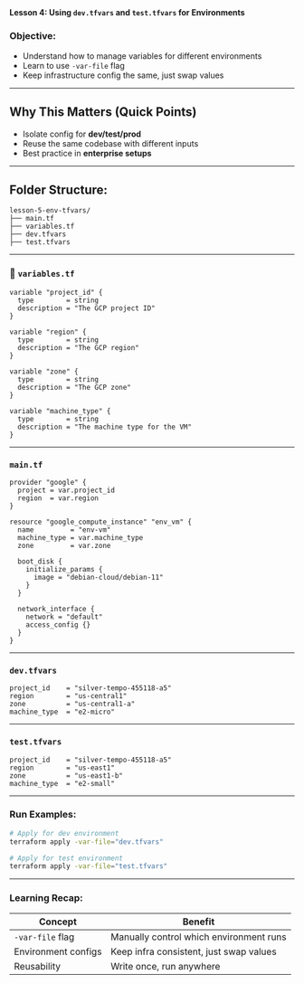 ## 
 **Lesson 4: Using `dev.tfvars` and `test.tfvars` for Environments**

### Objective:
- Understand how to manage variables for different environments
- Learn to use `-var-file` flag
- Keep infrastructure config the same, just swap values

---

## Why This Matters (Quick Points)

- Isolate config for **dev/test/prod**
- Reuse the same codebase with different inputs
- Best practice in **enterprise setups**

---

## Folder Structure:

```
lesson-5-env-tfvars/
├── main.tf
├── variables.tf
├── dev.tfvars
├── test.tfvars
```

---

### 📄 `variables.tf`

```hcl
variable "project_id" {
  type        = string
  description = "The GCP project ID"
}

variable "region" {
  type        = string
  description = "The GCP region"
}

variable "zone" {
  type        = string
  description = "The GCP zone"
}

variable "machine_type" {
  type        = string
  description = "The machine type for the VM"
}
```

---

### `main.tf`

```hcl
provider "google" {
  project = var.project_id
  region  = var.region
}

resource "google_compute_instance" "env_vm" {
  name         = "env-vm"
  machine_type = var.machine_type
  zone         = var.zone

  boot_disk {
    initialize_params {
      image = "debian-cloud/debian-11"
    }
  }

  network_interface {
    network = "default"
    access_config {}
  }
}
```

---

### `dev.tfvars`

```hcl
project_id    = "silver-tempo-455118-a5"
region        = "us-central1"
zone          = "us-central1-a"
machine_type  = "e2-micro"
```

---

### `test.tfvars`

```hcl
project_id    = "silver-tempo-455118-a5"
region        = "us-east1"
zone          = "us-east1-b"
machine_type  = "e2-small"
```

---

### Run Examples:

```bash
# Apply for dev environment
terraform apply -var-file="dev.tfvars"

# Apply for test environment
terraform apply -var-file="test.tfvars"
```

---

### Learning Recap:

| Concept            | Benefit                                 |
|--------------------|------------------------------------------|
| `-var-file` flag    | Manually control which environment runs |
| Environment configs | Keep infra consistent, just swap values |
| Reusability         | Write once, run anywhere                |
